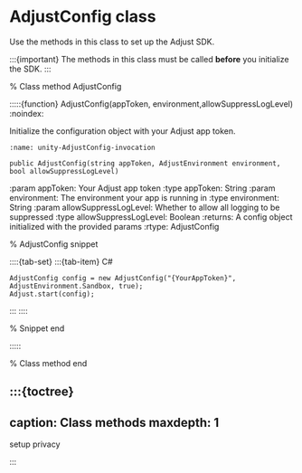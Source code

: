 # AdjustConfig class

Use the methods in this class to set up the Adjust SDK.

:::{important}
The methods in this class must be called **before** you initialize the SDK.
:::

% Class method AdjustConfig

:::::{function} AdjustConfig(appToken, environment,allowSuppressLogLevel)
:noindex:

Initialize the configuration object with your Adjust app token.

```{code-block} cs
:name: unity-AdjustConfig-invocation

public AdjustConfig(string appToken, AdjustEnvironment environment, bool allowSuppressLogLevel)
```

:param appToken: Your Adjust app token
:type appToken: String
:param environment: The environment your app is running in
:type environment: String
:param allowSuppressLogLevel: Whether to allow all logging to be suppressed
:type allowSuppressLogLevel: Boolean
:returns: A config object initialized with the provided params
:rtype: AdjustConfig

% AdjustConfig snippet

::::{tab-set}
:::{tab-item} C#
```{code-block} cs
AdjustConfig config = new AdjustConfig("{YourAppToken}", AdjustEnvironment.Sandbox, true);
Adjust.start(config);
```
:::
::::

% Snippet end

:::::

% Class method end

:::{toctree}
---
caption: Class methods
maxdepth: 1
---

setup
privacy

:::

